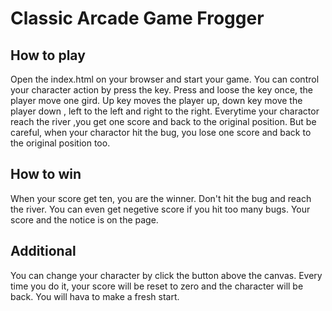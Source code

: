 # Classic Arcade Game Frogger

## How to play

Open the index.html on your browser and start your game. You can control your character action by press the key. Press and loose the key once, the player move one gird. Up key moves the player up, down key move the player down , left to the left and right to the right. Everytime your charactor reach the river ,you get one score and back to the original position. But be careful, when your charactor hit the bug, you lose one score and back to the original position too.



## How to win

When your score get ten, you are the winner. Don't hit the bug and reach the river. You can even get negetive score if you hit too many bugs. Your score and the notice is on the page.



## Additional

You can change your character by click the button above the canvas. Every time you do it, your score will be reset to zero and the character will be back. You will hava to make a fresh start.

